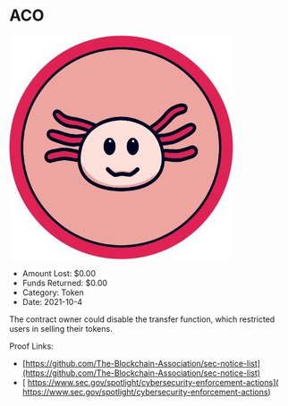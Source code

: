 # ACO
![ACO](/rektimages/ACO.png)
- Amount Lost: $0.00
- Funds Returned: $0.00
- Category: Token
- Date: 2021-10-4

The contract owner could disable the transfer function, which restricted users in selling their tokens.


Proof Links:
- [https://github.com/The-Blockchain-Association/sec-notice-list](https://github.com/The-Blockchain-Association/sec-notice-list)
- [ https://www.sec.gov/spotlight/cybersecurity-enforcement-actions]( https://www.sec.gov/spotlight/cybersecurity-enforcement-actions)


